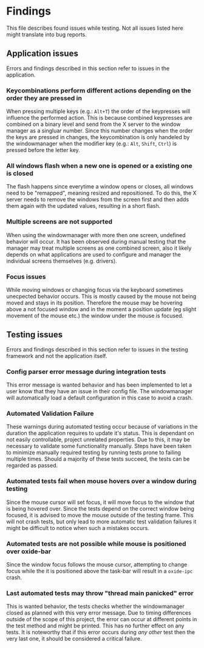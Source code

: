 # Findings

This file describes found issues while testing.
Not all issues listed here might translate into bug reports.

## Application issues

Errors and findings described in this section refer to issues in the application.

### Keycombinations perform different actions depending on the order they are pressed in

When pressing multiple keys (e.g.: `Alt+T`) the order of the keypresses will influence the performed action.
This is because combined keypresses are combined on a binary level and send from the X server to the window manager as a singluar number.
Since this number changes when the order the keys are pressed in changes, the keycombination is only handeled by the windowmanager when the modifier key (e.g.: `Alt`, `Shift`, `Ctrl`)
is pressed before the letter key.

### All windows flash when a new one is opened or a existing one is closed

The flash happens since everytime a window opens or closes, all windows need to be "remapped", meaning resized and repositioned.
To do this, the X server needs to remove the windows from the screen first and then adds them again with the updated values, resulting in a short flash.

### Multiple screens are not supported

When using the windowmanager with more then one screen, undefined behavior will occur.
It has been observed during manual testing that the manager may treat multiple screens as one combined screen, also it likely depends on
what applications are used to configure and manager the individual screens themselves (e.g. drivers).

### Focus issues
While moving windows or changing focus via the keyboard sometimes unecpected behavior occurs.
This is mostly caused by the mouse not being moved and stays in its position.
Therefore the mouse may be hovering above a not focused window and in the moment a position update (eg slight movement of the mouse etc.) the window under the mouse is focused.

## Testing issues

Errors and findings described in this section refer to issues in the testing framework and not the application itself.

### Config parser error message during integration tests

This error message is wanted behavior and has been implemented to let a user know that they have an issue in their config file.
The windowmanager will automatically load a default configuration in this case to avoid a crash.

### Automated Validation Failure

These warnings during automated testing occur because of variations in the duration the application requires to update it's status.
This is dependant on not easily controllable, project unrelated properties.
Due to this, it may be necessary to validate some functionality manually.
Steps have been taken to minimize manually required testing by running tests prone to failing multiple times.
Should a majority of these tests succeed, the tests can be regarded as passed.

### Automated tests fail when mouse hovers over a window during testing

Since the mouse cursor will set focus, it will move focus to the window that is being hovered over.
Since the tests depend on the correct window being focused, it is advised to move the mouse outside of the testing frame.
This will not crash tests, but only lead to more automatic test validation failures it might be difficult to notice when such a mistakes occurs.

### Automated tests are not possible while mouse is positioned over oxide-bar

Since the window focus follows the mouse cursor, attempting to change focus while the it is positioned above the task-bar will result in a `oxide-ipc` crash.

### Last automated tests may throw "thread main panicked" error

This is wanted behavior, the tests checks whether the windowmanager closed as planned with this very error message.
Due to timing differences outside of the scope of this project, the error can occur at different points in the test method and might be printed.
This has no further effect on any tests.
It is noteworthy that if this error occurs during *any other* test then the very last one, it should be considered a critical failure.
